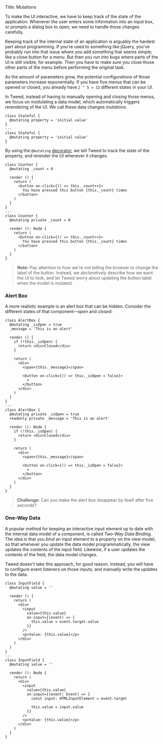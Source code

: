 Title: Mutations

To make the UI interactive, we have to keep track of the state of the application.
Whenever the user enters some information into an input box, or prompts a dialog box to
open, we need to handle those changes carefully.

Keeping track of the internal state of an application is arguably the hardest part about
programming. If you're used to something like jQuery, you've probably run into that issue
where you add something that seems simple; like a close button for a menu. But then you
run into bugs where parts of the UI is still visible, for example. Then you have to make
sure you close those other parts of the menu before performing the original task.

As the amount of parameters grow, the potential configurations of those parameters
increase exponentially. If you have five menus that can be opened or closed, you already
have `2 ^ 5 = 32` different states in your UI.

In Tweed, instead of having to manually opening and closing those menus, we focus on
modulating a data model, which automatically triggers rerendering of the UI. We call these
data changes _mutations_.

```tweed
class Stateful {
  @mutating property = 'initial value'
}
---
class Stateful {
  @mutating property = 'initial value'
}
```

By using the `@mutating` [decorator][decorators-proposal], we tell Tweed to track the
state of the property, and rerender the UI whenever it changes.

```tweed+fiddle
class Counter {
  @mutating _count = 0

  render () {
    return (
      <button on-click={() => this._count++}>
        You have pressed this button {this._count} times
      </button>
    )
  }
}
---
class Counter {
  @mutating private _count = 0

  render (): Node {
    return (
      <button on-click={() => this._count++}>
        You have pressed this button {this._count} times
      </button>
    )
  }
}
```

> **Note:** Pay attention to how we're not telling the browser to change the label of the
> button. Instead, we _declaratively_ describe how we want the UI to look, and let Tweed
> worry about updating the button label when the model is mutated.

### Alert Box
A more realistic example is an alert box that can be hidden. Consider the different states
of that component—_open_ and _closed_:

```tweed+fiddle
class AlertBox {
  @mutating _isOpen = true
  _message = 'This is an alert'

  render () {
    if (!this._isOpen) {
      return <div>Closed</div>
    }

    return (
      <div>
        <span>{this._message}</span>

        <button on-click={() => this._isOpen = false}>
          ×
        </button>
      </div>
    )
  }
}
---
class AlertBox {
  @mutating private _isOpen = true
  readonly private _message = 'This is an alert'

  render (): Node {
    if (!this._isOpen) {
      return <div>Closed</div>
    }

    return (
      <div>
        <span>{this._message}</span>

        <button on-click={() => this._isOpen = false}>
          ×
        </button>
      </div>
    )
  }
}
```

> **Challenge:** Can you make the alert box disappear by itself after five seconds?

### One-Way Data
A popular method for keeping an interactive input element up to date with the internal
data model of a component, is called _Two-Way Data Binding_. The idea is that you _bind_
an input element to a property on the view model, so that whenever you update the data
model programmatically, the view updates the contents of the input field. Likewise, if a
user updates the contents of the field, the data model changes.

Tweed doesn't take this approach, for good reason. Instead, you will have to configure
event listeners on those inputs, and manually write the updates to the data.

```tweed+fiddle
class InputField {
  @mutating value = ''

  render () {
    return (
      <div>
        <input
          value={this.value}
          on-input={(event) => {
            this.value = event.target.value
          }}
        />
        <p>Value: {this.value}</p>
      </div>
    )
  }
}
---
class InputField {
  @mutating value = ''

  render (): Node {
    return (
      <div>
        <input
          value={this.value}
          on-input={(event: Event) => {
            const input: HTMLInputElement = event.target

            this.value = input.value
          }}
        />
        <p>Value: {this.value}</p>
      </div>
    )
  }
}
```

[decorators-proposal]: https://github.com/tc39/proposal-decorators "Decorators Proposal"
